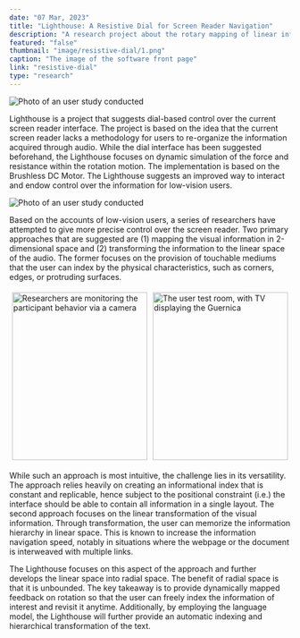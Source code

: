 ```yaml
---
date: "07 Mar, 2023"
title: "Lighthouse: A Resistive Dial for Screen Reader Navigation"
description: "A research project about the rotary mapping of linear information for better navigation"
featured: "false"
thumbnail: "image/resistive-dial/1.png"
caption: "The image of the software front page"
link: "resistive-dial"
type: "research"
---
```


![Photo of an user study conducted](/image/resistive-dial/1.png)

Lighthouse is a project that suggests dial-based control over the current screen reader interface. The project is based on the idea that the current screen reader lacks a methodology for users to re-organize the information acquired through audio. While the dial interface has been suggested beforehand, the Lighthouse focuses on dynamic simulation of the force and resistance within the rotation motion. The implementation is based on the Brushless DC Motor. The Lighthouse suggests an improved way to interact and endow control over the information for low-vision users.

![Photo of an user study conducted](/image/resistive-dial/2.png)

Based on the accounts of low-vision users, a series of researchers have attempted to give more precise control over the screen reader. Two primary approaches that are suggested are (1) mapping the visual information in 2-dimensional space and (2) transforming the information to the linear space of the audio. The former focuses on the provision of touchable mediums that the user can index by the physical characteristics, such as corners, edges, or protruding surfaces.

<div style="display: flex;">
    <div style="flex: 1; padding: 5px;">
        <img src="/image/resistive-dial/3.png" alt="Researchers are monitoring the participant behavior via a camera" style="width: 100%; object-fit: cover; height: 300px;">
    </div>
    <div style="flex: 1; padding: 5px;">
        <img src="/image/resistive-dial/4.png" alt="The user test room, with TV displaying the Guernica" style="width: 100%;
        object-fit: cover; height: 300px;">
    </div>
</div>

While such an approach is most intuitive, the challenge lies in its versatility. The approach relies heavily on creating an informational index that is constant and replicable, hence subject to the positional constraint (i.e.) the interface should be able to contain all information in a single layout. The second approach focuses on the linear transformation of the visual information. Through transformation, the user can memorize the information hierarchy in linear space. This is known to increase the information navigation speed, notably in situations where the webpage or the document is interweaved with multiple links.

The Lighthouse focuses on this aspect of the approach and further develops the linear space into radial space. The benefit of radial space is that it is unbounded. The key takeaway is to provide dynamically mapped feedback on rotation so that the user can freely index the information of interest and revisit it anytime. Additionally, by employing the language model, the Lighthouse will further provide an automatic indexing and hierarchical transformation of the text. 